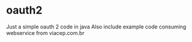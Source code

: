 # oauth2
Just a simple oauth 2 code in java
Also include example code consuming webservice from viacep.com.br
